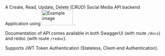 A Create, Read, Update, Delete (CRUD) Social Media API backend Application using 
<img src="https://upload.wikimedia.org/wikiversity/en/thumb/8/8c/FastAPI_logo.png/800px-FastAPI_logo.png" alt="Example image" width="100" height="50">
.

Documentation of API comes available in both SwaggerUI (with route `/docs`) and redoc (with route `/redoc`).

Supports JWT Token Authentication (Stateless, Client-end Authentication).




